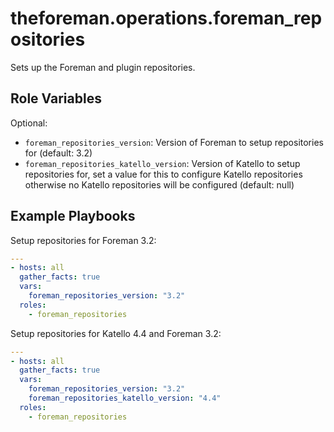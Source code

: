 theforeman.operations.foreman_repositories
==========================================

Sets up the Foreman and plugin repositories.

Role Variables
--------------

Optional:

- `foreman_repositories_version`: Version of Foreman to setup repositories for (default: 3.2)
- `foreman_repositories_katello_version`: Version of Katello to setup repositories for, set a value for this to configure Katello repositories otherwise no Katello repositories will be configured (default: null)

Example Playbooks
-----------------

Setup repositories for Foreman 3.2:

```yaml
---
- hosts: all
  gather_facts: true
  vars:
    foreman_repositories_version: "3.2"
  roles:
    - foreman_repositories
```

Setup repositories for Katello 4.4 and Foreman 3.2:

```yaml
---
- hosts: all
  gather_facts: true
  vars:
    foreman_repositories_version: "3.2"
    foreman_repositories_katello_version: "4.4"
  roles:
    - foreman_repositories
```

